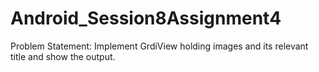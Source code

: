 # Android_Session8Assignment4

Problem Statement:
Implement GrdiView holding images and its relevant title and show the output.

